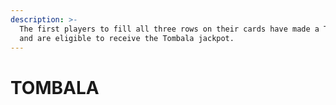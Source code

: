 ```yaml
---
description: >-
  The first players to fill all three rows on their cards have made a Tombala
  and are eligible to receive the Tombala jackpot.
---
```


# TOMBALA

